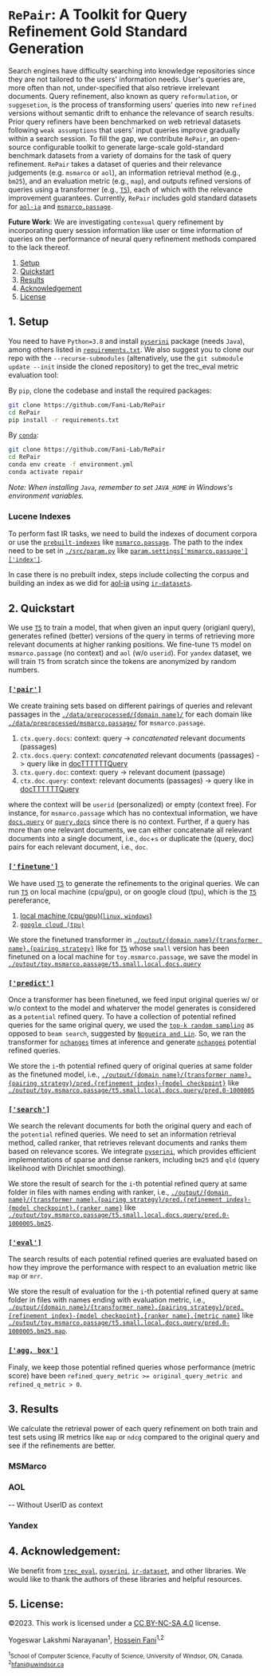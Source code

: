 # ``RePair``: A Toolkit for Query Refinement Gold Standard Generation
Search engines have difficulty searching into knowledge repositories since they are not tailored to the users' information needs. User's queries are, more often than not, under-specified that also retrieve irrelevant documents. Query refinement, also known as query `reformulation`, or `suggesetion`, is the process of transforming users' queries into new `refined` versions without semantic drift to enhance the relevance of search results. Prior query refiners have been benchmarked on web retrieval datasets following `weak assumptions` that users' input queries improve gradually within a search session. To fill the gap, we contribute `RePair`, an open-source configurable toolkit to generate large-scale gold-standard benchmark datasets from a variety of domains for the task of query refinement. `RePair` takes a dataset of queries and their relevance judgements (e.g. `msmarco` or `aol`), an information retrieval method (e.g., `bm25`), and an evaluation metric (e.g., `map`), and outputs refined versions of queries using a transformer (e.g., [`T5`](https://github.com/google-research/text-to-text-transfer-transformer)), each of which with the relevance improvement guarantees. Currently, `RePair` includes gold standard datasets for [`aol-ia`](https://dl.acm.org/doi/abs/10.1007/978-3-030-99736-6_42) and [`msmarco.passage`](https://www.microsoft.com/en-us/research/publication/ms-marco-human-generated-machine-reading-comprehension-dataset/).

**Future Work**: We are investigating `contexual` query refinement by incorporating query session information like user or time information of queries on the performance of neural query refinement methods compared to the lack thereof.

1. [Setup](#1-setup)
2. [Quickstart](#2-quickstart)
3. [Results](#3-results)
4. [Acknowledgement](#4-acknowledgement)
5. [License](#5-license)

## 1. Setup
You need to have ``Python=3.8`` and install [`pyserini`](https://github.com/castorini/pyserini/) package (needs `Java`), among others listed in [``requirements.txt``](requirements.txt). We also suggest you to clone our repo with the `--recurse-submodules` (altenatively, use the `git submodule update --init` inside the cloned repository) to get the trec_eval metric evaluation tool:

By ``pip``, clone the codebase and install the required packages:
```sh
git clone https://github.com/Fani-Lab/RePair
cd RePair
pip install -r requirements.txt
```

By [``conda``](https://www.anaconda.com/products/individual):

```sh
git clone https://github.com/Fani-Lab/RePair
cd RePair
conda env create -f environment.yml
conda activate repair
```
_Note: When installing `Java`, remember to set `JAVA_HOME` in Windows's environment variables._

### Lucene Indexes
To perform fast IR tasks, we need to build the indexes of document corpora or use the [`prebuilt-indexes`](https://github.com/castorini/pyserini/blob/master/docs/prebuilt-indexes.md) like [`msmarco.passage`](https://rgw.cs.uwaterloo.ca/JIMMYLIN-bucket0/pyserini-indexes/lucene-index.msmarco-v1-passage.20220131.9ea315.tar.gz). The path to the index need to be set in [`./src/param.py`](./src/param.py) like [`param.settings['msmarco.passage']['index']`](./src/param.py#L24).

In case there is no prebuilt index, steps include collecting the corpus and building an index as we did for [aol-ia](https://dl.acm.org/doi/abs/10.1007/978-3-030-99736-6_42) using [`ir-datasets`](https://ir-datasets.com/aol-ia.html).

## 2. Quickstart
We use [`T5`](https://github.com/google-research/text-to-text-transfer-transformer) to train a model, that when given an input query (origianl query), generates refined (better) versions of the query in terms of retrieving more relevant documents at higher ranking positions. We fine-tune `T5` model on `msmarco.passage` (no context) and `aol` (w/o `userid`). For `yandex` dataset, we will train `T5` from scratch since the tokens are anonymized by random numbers. 

### [`['pair']`](./src/param.py#L25)
We create training sets based on different pairings of queries and relevant passages in the [`./data/preprocessed/{domain name}/`](./data/preprocessed/) for each domain like [`./data/preprocessed/msmarco.passage/`](./data/preprocessed/msmarco.passage/) for `msmarco.passage`.

1. `ctx.query.docs`: context: query -> _concatenated_ relevant documents (passages) 
2. `ctx.docs.query`: context: _concatenated_ relevant documents (passages) -> query like in [docTTTTTTQuery](https://github.com/castorini/docTTTTTquery#learning-a-new-prediction-model-t5-training-with-tensorflow)
3. `ctx.query.doc`: context: query -> relevant document (passage)
4. `ctx.doc.query`: context: relevant documents (passages) -> query like in [docTTTTTTQuery](https://github.com/castorini/docTTTTTquery#learning-a-new-prediction-model-t5-training-with-tensorflow)

where the context will be `userid` (personalized) or empty (context free). For instance, for `msmarco.passage` which has no contextual information, we have [`docs.query`](./data/preprocessed/toy.msmarco.passage/docs.query.train.tsv) or [`query.docs`](./data/preprocessed/toy.msmarco.passage/query.docs.train.tsv) since there is no context. Further, if a query has more than one relevant documents, we can either concatenate all relevant documents into a single document, i.e., `doc`+`s` or duplicate the (query, doc) pairs for each relevant document, i.e., `doc`.

### [`['finetune']`](./src/param.py#L14)
We have used [`T5`](https://github.com/google-research/text-to-text-transfer-transformer) to generate the refinements to the original queries. We can run [`T5`](https://github.com/google-research/text-to-text-transfer-transformer) on local machine (cpu/gpu), or on google cloud (tpu), which is the [`T5`](https://github.com/google-research/text-to-text-transfer-transformer) pereferance,
1. [local machine (cpu/gpu)(`linux`, `windows`)](https://github.com/fani-lab/personalized_query_refinement/blob/main/RUNT5.md#localhost-cpu-or-gpu)
2. [`google cloud (tpu)`](https://github.com/fani-lab/personalized_query_refinement/blob/main/RUNT5.md#google-cloud-tpu)

We store the finetuned transformer in [`./output/{domain name}/{transformer name}.{pairing strategy}`](./output/toy.msmarco.passage/t5.small.local.docs.query) like for  [`T5`](https://github.com/google-research/text-to-text-transfer-transformer) whose `small` version has been finetuned on a local machine for `toy.msmarco.passage`, we save the model in [`./output/toy.msmarco.passage/t5.small.local.docs.query`](./output/toy.msmarco.passage/t5.small.local.docs.query)

### [`['predict']`](./src/param.py#L16)
Once a transformer has been finetuned, we feed input original queries w/ or w/o context to the model and whaterver the model generates is considered as a `potential` refined query. To have a collection of potential refined queries for the same original query, we used the [`top-k random sampling`](https://aclanthology.org/P18-1082/) as opposed to `beam search`, suggested by [`Nogueira and Lin`](https://cs.uwaterloo.ca/~jimmylin/publications/Nogueira_Lin_2019_docTTTTTquery-v2.pdf). So, we ran the transformer for [`nchanges`](./src/param.py#L16) times at inference and generate [`nchanges`](./src/param.py#L16) potential refined queries. 

We store the `i`-th potential refined query of original queries at same folder as the finetuned model, i.e., [`./output/{domain name}/{transformer name}.{pairing strategy}/pred.{refinement index}-{model checkpoint}`](./output/toy.msmarco.passage/t5.small.local.docs.query) like [`./output/toy.msmarco.passage/t5.small.local.docs.query/pred.0-1000005`](./output/toy.msmarco.passage/t5.small.local.docs.query/pred.0-1000005)

### [`['search']`](./src/param.py#L17)
We search the relevant documents for both the original query and each of the `potential` refined queries. We need to set an information retrieval method, called ranker, that retrieves relevant documents and ranks them based on relevance scores. We integrate [`pyserini`](https://github.com/castorini/pyserini), which provides efficient implementations of sparse and dense rankers, including `bm25` and `qld` (query likelihood with Dirichlet smoothing). 

We store the result of search for the `i`-th potential refined query at same folder in files with names ending with ranker, i.e., [`./output/{domain name}/{transformer name}.{pairing strategy}/pred.{refinement index}-{model checkpoint}.{ranker name}`](./output/toy.msmarco.passage/t5.small.local.docs.query) like [`./output/toy.msmarco.passage/t5.small.local.docs.query/pred.0-1000005.bm25`](./output/toy.msmarco.passage/t5.small.local.docs.query/pred.0-1000005.bm25).

### [`['eval']`](./src/param.py#L20)
The search results of each potential refined queries are evaluated based on how they improve the performance with respect to an evaluation metric like `map` or `mrr`. 

We store the result of evaluation for the `i`-th potential refined query at same folder in files with names ending with evaluation metric, i.e., [`./output/{domain name}/{transformer name}.{pairing strategy}/pred.{refinement index}-{model checkpoint}.{ranker name}.{metric name}`](./output/toy.msmarco.passage/t5.small.local.docs.query) like [`./output/toy.msmarco.passage/t5.small.local.docs.query/pred.0-1000005.bm25.map`](./output/toy.msmarco.passage/t5.small.local.docs.query/pred.0-1000005.bm25.map).

### [`['agg, box']`](./src/param.py#L12)
Finaly, we keep those potential refined queries whose performance (metric score) have been `refined_query_metric >= original_query_metric and refined_q_metric > 0`.

## 3. Results
We calculate the retrieval power of each query refinement on both train and test sets using IR metrics like `map` or `ndcg` compared to the original query and see if the refinements are better.

### MSMarco

### AOL
-- Without UserID as context

### Yandex

## 4. Acknowledgement:
We benefit from [``trec_eval``](https://github.com/usnistgov/trec_eval), [``pyserini``](https://github.com/castorini/pyserini), [``ir-dataset``](https://ir-datasets.com/), and other libraries. We would like to thank the authors of these libraries and helpful resources.
  
## 5. License:
©2023. This work is licensed under a [CC BY-NC-SA 4.0](license.txt) license.

Yogeswar Lakshmi Narayanan<sup>1</sup>, [Hossein Fani](https://hosseinfani.github.io/)<sup>1,2</sup> 

<sup><sup>1</sup>School of Computer Science, Faculty of Science, University of Windsor, ON, Canada.</sup>
<sup><sup>2</sup>[hfani@uwindsor.ca](mailto:hfani@uwindsor.ca)</sup>

